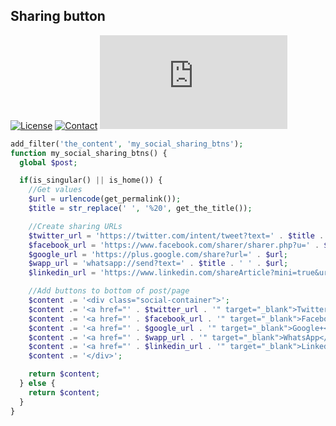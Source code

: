 ## Sharing button
[![License](https://img.shields.io/github/license/dedewiweka/snippets?color=brightgreen)](https://github.com/dedewiweka/snippets/blob/main/LICENSE) [![Contact](https://img.shields.io/badge/contact-Dede%20Wiweka-orange)](https://dede.wiweka.com/development) ![File size](https://img.shields.io/github/size/dedewiweka/snippets/Social/sharing-button.md) 
```php
add_filter('the_content', 'my_social_sharing_btns');
function my_social_sharing_btns() {
  global $post;

  if(is_singular() || is_home()) {
    //Get values
    $url = urlencode(get_permalink());
    $title = str_replace(' ', '%20', get_the_title());

    //Create sharing URLs
    $twitter_url = 'https://twitter.com/intent/tweet?text=' . $title . '&amp;url=' . $url;
    $facebook_url = 'https://www.facebook.com/sharer/sharer.php?u=' . $url;
    $google_url = 'https://plus.google.com/share?url=' . $url;
    $wapp_url = 'whatsapp://send?text=' . $title . ' ' . $url;
    $linkedin_url = 'https://www.linkedin.com/shareArticle?mini=true&url=' . $url . '&amp;title=' . $title;

    //Add buttons to bottom of post/page
    $content .= '<div class="social-container">';
    $content .= '<a href="' . $twitter_url . '" target="_blank">Twitter</a>';
    $content .= '<a href="' . $facebook_url . '" target="_blank">Facebook</a>';
    $content .= '<a href="' . $google_url . '" target="_blank">Google+</a>';
    $content .= '<a href="' . $wapp_url . '" target="_blank">WhatsApp</a>';
    $content .= '<a href="' . $linkedin_url . '" target="_blank">LinkedIn</a>';
    $content .= '</div>';

    return $content;
  } else {
    return $content;
  }
}
```